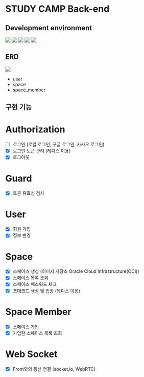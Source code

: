 # STUDY CAMP Back-end

## Development environment

<div align=left>
<img src="https://img.shields.io/badge/TypeScript-3178C6?style=for-the-badge&logo=typescript&logoColor=white">
<img src="https://img.shields.io/badge/Node.js-339933?style=for-the-badge&logo=nodedotjs&logoColor=white">
<img src="https://img.shields.io/badge/NestJS-E0234E?style=for-the-badge&logo=nestjs&logoColor=white">
<img src="https://img.shields.io/badge/MySQL-4479A1?style=for-the-badge&logo=mysql&logoColor=white">
<img src="https://img.shields.io/badge/Redis-DC382D?style=for-the-badge&logo=redis&logoColor=white">
</div>

## ERD

<img src ="https://img1.daumcdn.net/thumb/R1280x0/?scode=mtistory2&fname=https%3A%2F%2Fblog.kakaocdn.net%2Fdn%2FA3Gmv%2FbtsI5uq93GP%2Fvzw7T3KZu07pj0MdKffdPK%2Fimg.png"><br>

- user
- space
- space_member

## 구현 기능

# Authorization

- [ ] 로그인 (로컬 로그인, 구글 로그인, 카카오 로그인)
- [x] 로그인 토큰 관리 (레디스 이용)
- [x] 로그아웃

# Guard

- [x] 토큰 유효성 검사

# User

- [x] 회원 가입
- [x] 정보 변경

# Space

- [x] 스페이스 생성 (이미지 저장소 Oracle Cloud Infrastructure(OCI))
- [x] 스페이스 목록 조회
- [x] 스페이스 패스워드 체크
- [x] 초대코드 생성 및 입장 (레디스 이용)

# Space Member

- [x] 스페이스 가입
- [x] 가입한 스페이스 목록 조회

# Web Socket

- [x] Front와의 통신 연결 (socket.io, WebRTC)
